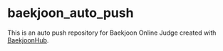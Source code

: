 # baekjoon_auto_push
This is an auto push repository for Baekjoon Online Judge created with [BaekjoonHub](https://github.com/BaekjoonHub/BaekjoonHub).
